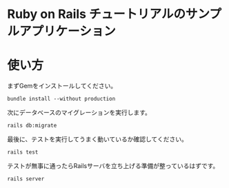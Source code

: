 # Ruby on Rails チュートリアルのサンプルアプリケーション

# 使い方
まずGemをインストールしてください。
```
bundle install --without production
```
次にデータベースのマイグレーションを実行します。
```
rails db:migrate
```
最後に、テストを実行してうまく動いているか確認してください。
```
rails test
```
テストが無事に通ったらRailsサーバを立ち上げる準備が整っているはずです。
```
rails server
```

